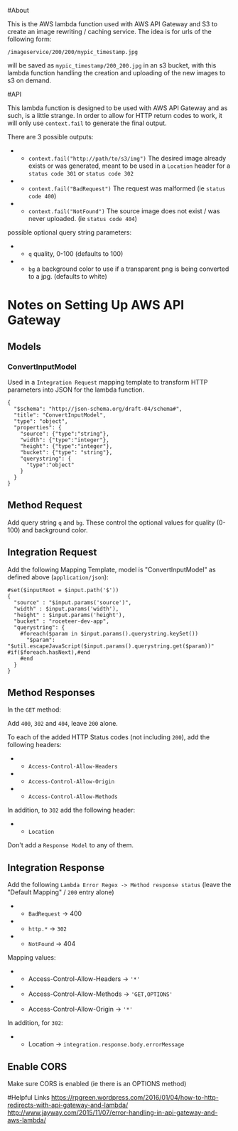 #About

This is the AWS lambda function used with AWS API Gateway and S3 to create an image rewriting / caching service. The idea is for urls of the following form:

`/imageservice/200/200/mypic_timestamp.jpg`

will be saved as `mypic_timestamp/200_200.jpg` in an s3 bucket, with this lambda function handling the creation and uploading of the new images to s3 on demand. 

#API

This lambda function is designed to be used with AWS API Gateway and as such, is a little strange. In order to allow for HTTP return codes to work, it will only use `context.fail` to generate the final output.

There are 3 possible outputs:
* - `context.fail("http://path/to/s3/img")` The desired image already exists or was generated, meant to be used in a `Location` header for a `status code 301` or `status code 302` 
* - `context.fail("BadRequest")` The request was malformed (ie `status code 400`) 
* - `context.fail("NotFound")` The source image does not exist / was never uploaded. (ie `status code 404`)

possible optional query string parameters:
* - `q` quality, 0-100 (defaults to 100)
* - `bg` a background color to use if a transparent png is being converted to a jpg. (defaults to white)

# Notes on Setting Up AWS API Gateway

## Models

### ConvertInputModel
Used in a `Integration Request` mapping template to transform HTTP parameters into JSON for the lambda function.
```
{
  "$schema": "http://json-schema.org/draft-04/schema#",
  "title": "ConvertInputModel",
  "type": "object",
  "properties": {
    "source": {"type":"string"},
    "width": {"type":"integer"},
    "height": {"type":"integer"},
    "bucket": {"type": "string"},
    "querystring": {
      "type":"object"
    }
  }
}
```

## Method Request
Add query string `q` and `bg`. These control the optional values for quality (0-100) and background color.

## Integration Request

Add the following Mapping Template, model is "ConvertInputModel" as defined above (`application/json`):
```
#set($inputRoot = $input.path('$'))
{
  "source" : "$input.params('source')",
  "width" : $input.params('width'),
  "height" : $input.params('height'),
  "bucket" : "roceteer-dev-app",
  "querystring": {
    #foreach($param in $input.params().querystring.keySet())
      "$param": "$util.escapeJavaScript($input.params().querystring.get($param))" #if($foreach.hasNext),#end
    #end
  }
}
```

## Method Responses
In the `GET` method:

Add `400`, `302` and `404`, leave `200` alone.

To each of the added HTTP Status codes (not including `200`), add the following headers:
* - `Access-Control-Allow-Headers`
* - `Access-Control-Allow-Origin`
* - `Access-Control-Allow-Methods`

In addition, to `302` add the following header:
* - `Location`

Don't add a `Response Model` to any of them.

## Integration Response

Add the following `Lambda Error Regex -> Method response status` (leave the "Default Mapping" / `200` entry alone)

* - `BadRequest` -> 400
* - `http.*` -> `302`
* - `NotFound` -> 404

Mapping values:
* - Access-Control-Allow-Headers -> `'*'`
* - Access-Control-Allow-Methods -> `'GET,OPTIONS'`
* - Access-Control-Allow-Origin -> `'*'`

In addition, for `302`:
* - Location -> `integration.response.body.errorMessage`

## Enable CORS
Make sure CORS is enabled (ie there is an OPTIONS method)

#Helpful Links
https://rpgreen.wordpress.com/2016/01/04/how-to-http-redirects-with-api-gateway-and-lambda/
http://www.jayway.com/2015/11/07/error-handling-in-api-gateway-and-aws-lambda/

